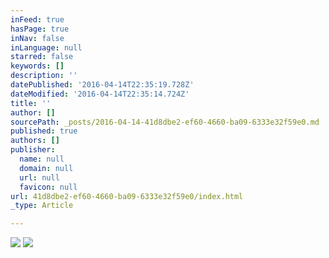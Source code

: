 ```yaml
---
inFeed: true
hasPage: true
inNav: false
inLanguage: null
starred: false
keywords: []
description: ''
datePublished: '2016-04-14T22:35:19.728Z'
dateModified: '2016-04-14T22:35:14.724Z'
title: ''
author: []
sourcePath: _posts/2016-04-14-41d8dbe2-ef60-4660-ba09-6333e32f59e0.md
published: true
authors: []
publisher:
  name: null
  domain: null
  url: null
  favicon: null
url: 41d8dbe2-ef60-4660-ba09-6333e32f59e0/index.html
_type: Article

---
```

![](https://the-grid-user-content.s3-us-west-2.amazonaws.com/2924fe66-ee99-4bb8-ac44-77ec10337137.jpg)
![](https://the-grid-user-content.s3-us-west-2.amazonaws.com/7f7fc196-5d1c-49cc-b83a-173b92328324.jpg)